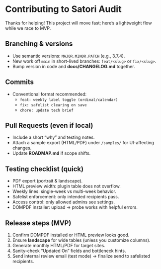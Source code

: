 # Contributing to Satori Audit

Thanks for helping! This project will move fast; here’s a lightweight flow while we race to MVP.

## Branching & versions
- Use semantic versions: `MAJOR.MINOR.PATCH` (e.g., 3.7.4).
- New work off `main` in short-lived branches: `feat/<slug>` or `fix/<slug>`.
- Bump version in code and **docs/CHANGELOG.md** together.

## Commits
- Conventional format recommended:
  - `feat: weekly label toggle (ordinal/calendar)`
  - `fix: safelist clearing on save`
  - `chore: update tech brief`

## Pull Requests (even if local)
- Include a short “why” and testing notes.
- Attach a sample export (HTML/PDF) under `/samples/` for UI-affecting changes.
- Update **ROADMAP.md** if scope shifts.

## Testing checklist (quick)
- PDF export (portrait & landscape).
- HTML preview width: plugin table does not overflow.
- Weekly lines: single-week vs multi-week behavior.
- Safelist enforcement: only intended recipients pass.
- Access control: only allowed admins see settings.
- DOMPDF installer: upload → probe works with helpful errors.

## Release steps (MVP)
1. Confirm DOMPDF installed or HTML preview looks good.
2. Ensure **landscape** for wide tables (unless you customize columns).
3. Generate monthly HTML/PDF for target sites.
4. Sanity-check “Updated On” fields and bottleneck hints.
5. Send internal review email (test mode) → finalize send to safelisted recipients.
